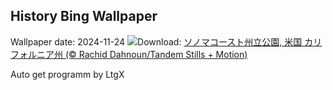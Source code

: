 ## History Bing Wallpaper
Wallpaper date: 2024-11-24
![](https://www.bing.com/th?id=OHR.SonomaCoast_JA-JP5834035051_UHD.jpg&w=1000)Download: [ソノマコースト州立公園, 米国 カリフォルニア州 (© Rachid Dahnoun/Tandem Stills + Motion)](https://www.bing.com/th?id=OHR.SonomaCoast_JA-JP5834035051_UHD.jpg)

Auto get programm by LtgX
